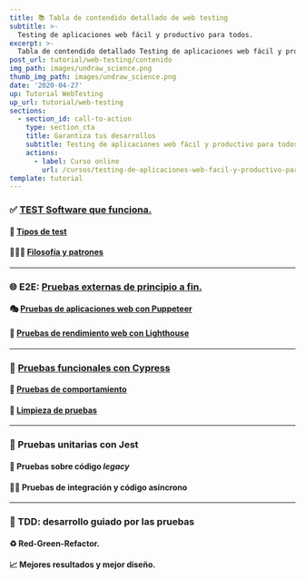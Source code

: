 ```yaml
---
title: 📚 Tabla de contendido detallado de web testing
subtitle: >-
  Testing de aplicaciones web fácil y productivo para todos.
excerpt: >-
  Tabla de contendido detallado Testing de aplicaciones web fácil y productivo para todos
post_url: tutorial/web-testing/contenido
img_path: images/undraw_science.png
thumb_img_path: images/undraw_science.png
date: '2020-04-27'
up: Tutorial WebTesting
up_url: tutorial/web-testing
sections:
  - section_id: call-to-action
    type: section_cta
    title: Garantiza tus desarrollos
    subtitle: Testing de aplicaciones web fácil y productivo para todos.
    actions:
      - label: Curso online
        url: /cursos/testing-de-aplicaciones-web-facil-y-productivo-para-todos/
template: tutorial
---
```


### ✅ [TEST Software que funciona.](https://www.bitademy.com/tutorial/web-testing/software-que-funciona)

#### 🔀 [Tipos de test](https://www.bitademy.com/tutorial/web-testing/tipos-de-pruebas)

#### 👨🏼‍🏫 [Filosofía y patrones](https://www.bitademy.com/tutorial/web-testing/filosofia-y-patrones)

---

### 🌐 E2E: [Pruebas externas de principio a fin.](https://www.bitademy.com/tutorial/web-testing/e2e)

#### 🎭 [Pruebas de aplicaciones web con **Puppeteer**](https://www.bitademy.com/tutorial/web-testing/e2e/pruebas-de-aplicaciones-web-con-puppeteer)

#### 🤖 [Pruebas de rendimiento web con **Lighthouse**](https://www.bitademy.com/tutorial/web-testing/e2e/pruebas-de-rendimiento-web-con-lighthouse)

---

### 🌲 [Pruebas funcionales con **Cypress**](https://www.bitademy.com/tutorial/web-testing/functional)

#### 🎪 [Pruebas de comportamiento](https://www.bitademy.com/tutorial/web-testing/functional/pruebas-de-comportamiento)

#### 🧪 [Limpieza de pruebas](https://www.bitademy.com/tutorial/web-testing/functional/limpieza-de-pruebas)

---

### 🔬 Pruebas unitarias con **Jest**

#### 🏰 Pruebas sobre código _legacy_

#### 🏇🏼 Pruebas de integración y código asíncrono

---

### 🧬 TDD: desarrollo guiado por las pruebas

#### ♻ Red-Green-Refactor.

#### 📈 Mejores resultados y mejor diseño.
